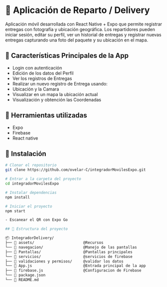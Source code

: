 # 🚚 Aplicación de Reparto / Delivery

Aplicación móvil desarrollada con React Native + Expo que permite registrar entregas con fotografía y ubicación geográfica. Los repartidores pueden iniciar sesión, editar su perfil, ver un historial de entregas y registrar nuevas entregas capturando una foto del paquete y su ubicación en el mapa.

## 🚚 Características Principales de la App

- Login con autenticación
- Edición de los datos del Perfil
- Ver los registros de Entregas
- Realizar un nuevo registro de Entrega usando:
- Ubicación y la Camara
- Visualizar en un mapa la ubicación actual
- Visualización y obtención las Coordenadas

## 🚚 Herramientas utilizadas

- Expo
- Firebase
- React native

## 🚚 Instalación

```bash
# Clonar el repositorio
git clone https://github.com/ovelar-C/integradorMovilesExpo.git

# Entrar a la carpeta del proyecto
cd integradorMovilesExpo

# Instalar dependencias
npm install

# Iniciar el proyecto
npm start

- Escanear el QR con Expo Go

## 🚚 Estructura del proyecto

📦 IntegradorDelivery/
├── 📁 assets/                      @Recursos
└── 📁 navegacion/                  @Manejo de las pantallas
├── 📁 Pantallas/                   @Pantallas principales
└── 📁 servicios/                   @servicios de firebase
├── 📁 validaciones y permisos/     @validar los datos
└── 📄 App.js                       @Entrada principal de la app
├── 📄 firebase.js                  @Configuracion de Firebase
└── 📄 package.json
└── 📄 README.md








